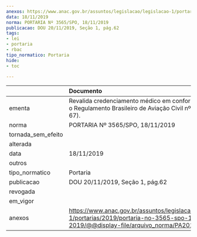 ```yaml
---
anexos: https://www.anac.gov.br/assuntos/legislacao/legislacao-1/portarias/2019/portaria-no-3565-spo-18-11-2019/@@display-file/arquivo_norma/PA2019-3565.pdf
data: 18/11/2019
norma: PORTARIA Nº 3565/SPO, 18/11/2019
publicacao: DOU 20/11/2019, Seção 1, pág.62
tags:
- lei
- portaria
- rbac
tipo_normatico: Portaria
hide: 
- toc 
 
---
```


|                    | Documento                                                                                                                                            |
|:-------------------|:-----------------------------------------------------------------------------------------------------------------------------------------------------|
| ementa             | Revalida credenciamento médico em conformidade com o Regulamento Brasileiro de Aviação Civil nº 67 (RBAC nº 67).                                     |
| norma              | PORTARIA Nº 3565/SPO, 18/11/2019                                                                                                                     |
| tornada_sem_efeito |                                                                                                                                                      |
| alterada           |                                                                                                                                                      |
| data               | 18/11/2019                                                                                                                                           |
| outros             |                                                                                                                                                      |
| tipo_normatico     | Portaria                                                                                                                                             |
| publicacao         | DOU 20/11/2019, Seção 1, pág.62                                                                                                                      |
| revogada           |                                                                                                                                                      |
| em_vigor           |                                                                                                                                                      |
| anexos             | https://www.anac.gov.br/assuntos/legislacao/legislacao-1/portarias/2019/portaria-no-3565-spo-18-11-2019/@@display-file/arquivo_norma/PA2019-3565.pdf |